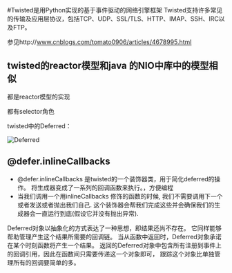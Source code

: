 #Twisted是用Python实现的基于事件驱动的网络引擎框架
Twisted支持许多常见的传输及应用层协议，包括TCP、UDP、SSL/TLS、HTTP、IMAP、SSH、IRC以及FTP。

参见http://www.cnblogs.com/tomato0906/articles/4678995.html

## twisted的reactor模型和java 的NIO中库中的模型相似
都是reactor模型的实现

都有selector角色

twisted中的Deferred：

![Deferred](http://s4.sinaimg.cn/middle/704b6af749ed2370a6a33&690)

## @defer.inlineCallbacks
+ @defer.inlineCallbacks 是twisted的一个装饰器类，用于简化deferred的操作。
将生成器变成了一系列的回调函数来执行。，方便编程
+ 当我们调用一个用inlineCallbacks 修饰的函数的时候,
我们不需要调用下一个或者发送或者抛出我们自己.
这个装饰器会帮我们完成这些并会确保我们的生成器会一直运行到底(假设它并没有抛出异常).

Deferred对象以抽象化的方式表达了一种思想，即结果还尚不存在。
它同样能够帮助管理产生这个结果所需要的回调链。
当从函数中返回时，Deferred对象承诺在某个时刻函数将产生一个结果。
返回的Deferred对象中包含所有注册到事件上的回调引用，因此在函数间只需要传递这一个对象即可，
跟踪这个对象比单独管理所有的回调要简单的多。
